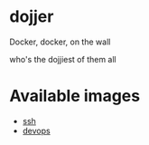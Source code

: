 # dojjer

Docker, docker, on the wall

who's the dojjiest of them all

# Available images

* [ssh](https://github.com/TheShellLand/dojjer/blob/ssh/Dockerfile)
* [devops](https://github.com/TheShellLand/dojjer/blob/devops/Dockerfile)

